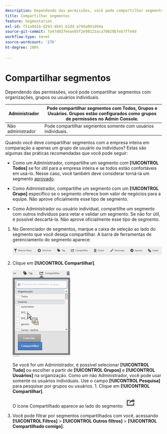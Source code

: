 ```yaml
---
description: Dependendo das permissões, você pode compartilhar segmentos com organizações, grupos ou usuários individuais.
title: Compartilhar segmentos
feature: Segmentation
exl-id: f51a0d1b-d293-4b41-b1dd-a79da841d94a
source-git-commit: 7a47d837eeae65f2e98123aca78029bfeb7ffe9d
workflow-type: tm+mt
source-wordcount: '276'
ht-degree: 100%

---
```


# Compartilhar segmentos

Dependendo das permissões, você pode compartilhar segmentos com organizações, grupos ou usuários individuais.

| Administrador | Pode compartilhar segmentos com Todos, Grupos e Usuários. Grupos estão configurados como grupos de permissões no Admin Console. |
|---|---|
| Não administrador | Pode compartilhar segmentos somente com usuários individuais. |

Quando você deve compartilhar segmentos com a empresa inteira em comparação a apenas um grupo de usuário ou indivíduos? Estas são algumas das práticas recomendadas que você pode seguir:

* Como um Administrador, compartilhe um segmento com **[!UICONTROL Todos]** se for útil para a empresa inteira e se todos estão confortáveis em usá-lo. Nesse caso, você também deve considerar torná-la um segmento [aprovado](/help/components/segmentation/segmentation-workflow/seg-approve.md).

* Como Administrador, compartilhe um segmento com um **[!UICONTROL Grupo]** específico se o segmento oferece bom valor de negócios para a equipe. Não aprove oficialmente esse tipo de segmento.
* Como Administrador ou usuário individual, compartilhe um segmento com outros indivíduos para vetar e validar um segmento. Se não for útil, é possível descartá-la. Não aprove oficialmente esse tipo de segmento.

1. No Gerenciador de segmentos, marque a caixa de seleção ao lado do segmento que você deseja compartilhar. A barra de ferramentas de gerenciamento do segmento aparece:

   ![](assets/segment_mgmt_toolbar.png)

1. Clique em **[!UICONTROL Compartilhar]**.

   ![](assets/sharing_segments.png)

   Se você for um Administrador, é possível selecionar **[!UICONTROL Tudo]** ou escolher a partir de **[!UICONTROL Grupos]** e **[!UICONTROL Usuários]** na organização. Como um não Administrador, você pode usar somente os usuários individuais. Use o campo **[!UICONTROL Pesquisa]** para pesquisar por grupos ou usuários. 1. Clique em **[!UICONTROL Compartilhar]**.

   O ícone Compartilhado aparece ao lado do segmento:  ![](assets/share_icon.png)

1. Você pode filtrar por segmentos compartilhados com você, acessando **[!UICONTROL Filtros]** > **[!UICONTROL Outros filtros]** > **[!UICONTROL Compartilhado comigo]**.
